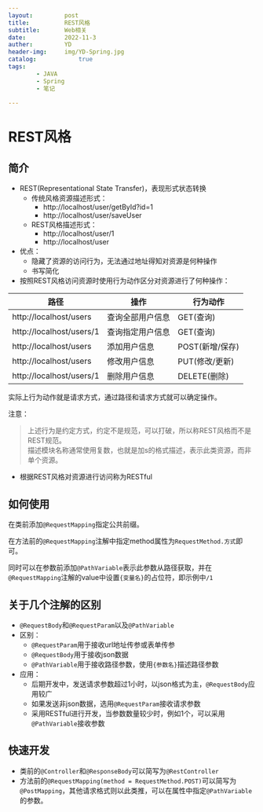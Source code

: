 ```yaml
---
layout:         post
title:          REST风格
subtitle:       Web相关
date:           2022-11-3
auther:         YD
header-img:     img/YD-Spring.jpg
catalog:            true
tags:
        - JAVA
        - Spring
        - 笔记

---
```


# REST风格

## 简介

* REST(Representational State Transfer)，表现形式状态转换
  * 传统风格资源描述形式：
    * http://localhost/user/getById?id=1
    * http://localhost/user/saveUser
  * REST风格描述形式：
    * http://localhost/user/1
    * http://localhost/user
* 优点：
  * 隐藏了资源的访问行为，无法通过地址得知对资源是何种操作
  * 书写简化
* 按照REST风格访问资源时使用行为动作区分对资源进行了何种操作：
  
|路径|操作|行为动作|
|----|---|-------|
|http://localhost/users|查询全部用户信息|GET(查询)|
|http://localhost/users/1|查询指定用户信息|GET(查询)|
|http://localhost/users|添加用户信息|POST(新增/保存)|
|http://localhost/users|修改用户信息|PUT(修改/更新)|
|http://localhost/users/1|删除用户信息|DELETE(删除)|

实际上行为动作就是请求方式，通过路径和请求方式就可以确定操作。

注意：
> 上述行为是约定方式，约定不是规范，可以打破，所以称REST风格而不是REST规范。<br>描述模块名称通常使用复数，也就是加s的格式描述，表示此类资源，而非单个资源。

* 根据REST风格对资源进行访问称为RESTful

## 如何使用

在类前添加`@RequestMapping`指定公共前缀。

在方法前的`@RequestMapping`注解中指定method属性为`RequestMethod.方式`即可。

同时可以在参数前添加`@PathVariable`表示此参数从路径获取，并在`@RequestMapping`注解的value中设置`{变量名}`的占位符，即示例中`/1`

## 关于几个注解的区别

* `@RequestBody`和`@RequestParam`以及`@PathVariable`
* 区别：
  * `@RequestParam`用于接收url地址传参或表单传参
  * `@RequestBody`用于接收json数据
  * `@PathVariable`用于接收路径参数，使用`{参数名}`描述路径参数
* 应用：
  * 后期开发中，发送请求参数超过1小时，以json格式为主，`@RequestBody`应用较广
  * 如果发送非json数据，选用`@RequestParam`接收请求参数
  * 采用RESTful进行开发，当参数数量较少时，例如1个，可以采用`@PathVariable`接收参数

## 快速开发

* 类前的`@Controller`和`@ResponseBody`可以简写为`@RestController`
* 方法前的`@RequestMapping(method = RequestMethod.POST)`可以简写为`@PostMapping`，其他请求格式则以此类推，可以在属性中指定`@PathVariable`的参数。